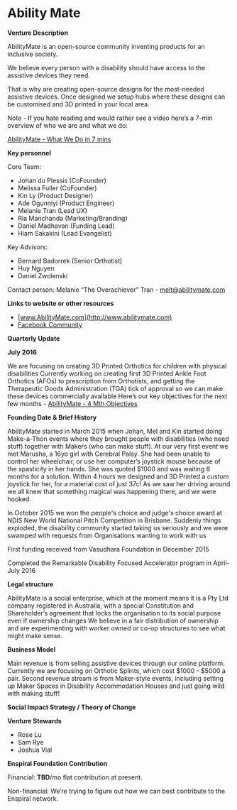 # Ability Mate

**Venture Description**

AbilityMate is an open-source community inventing products for an inclusive society.

We believe every person with a disability should have access to the assistive devices they need.

That is why are creating open-source designs for the most-needed assistive devices. Once designed we setup hubs where these designs can be customised and 3D printed in your local area.

Note - If you hate reading and would rather see a video here’s a 7-min overview of who we are and what we do:

[AbilityMate - What We Do in 7 mins](https://www.youtube.com/watch?v=mwOoB6W5gUk\&feature=youtu.be)

**Key personnel**

Core Team:

* Johan du Plessis (CoFounder)
* Melissa Fuller (CoFounder)
* Kin Ly (Product Designer)
* Ade Ogunniyi (Product Engineer)
* Melanie Tran (Lead UX)
* Ria Manchanda (Marketing/Branding)
* Daniel Madhavan (Funding Lead)
* Hiam Sakakini (Lead Evangelist)

Key Advisors:

* Bernard Badorrek (Senior Orthotist)
* Huy Nguyen&#x20;
* Daniel Zwolenski

Contact person: Melanie “The Overachiever” Tran - [melt@abilitymate.com](https://github.com/enspiral/handbook/tree/d3234f4c1fe3afc87e5231beeb2d3926aee696d2/proto-ventures/melt@abilitymate.com)

**Links to website or other resources**

* [www.AbilityMate.com](http://www.abilitymate.com)
* [Facebook Community](https://www.facebook.com/abilitymate)

**Quarterly Update**

**July 2016**

We are focusing on creating 3D Printed Orthotics for children with physical disabilities Currently working on creating first 3D Printed Ankle Foot Orthotics (AFOs) to prescription from Orthotists, and getting the Therapeutic Goods Administration (TGA) tick of approval so we can make these devices commercially available Here’s our key objectives for the next few months - [AbilityMate - 4 Mth Objectives](https://docs.google.com/presentation/d/15VZGsntOufLOi2Yjh26OACI-eCiuBzlkg5nOlQuOTTQ/edit?usp=sharing)

**Founding Date & Brief History**

AbilityMate started in March 2015 when Johan, Mel and Kin started doing Make-a-Thon events where they brought people with disabilities (who need stuff) together with Makers (who can make stuff). At our very first event we met Marusha, a 16yo girl with Cerebral Palsy. She had been unable to control her wheelchair, or use her computer’s joystick mouse because of the spasticity in her hands. She was quoted $1000 and was waiting 8 months for a solution. Within 4 hours we designed and 3D Printed a custom joystick for her, for a material cost of just 37c! As we saw her driving around we all knew that something magical was happening there, and we were hooked.

In October 2015 we won the people's choice and judge's choice award at NDIS New World National Pitch Competition in Brisbane. Suddenly things exploded, the disability community started taking us seriously and we were swamped with requests from Organisations wanting to work with us

First funding received from Vasudhara Foundation in December 2015

Completed the Remarkable Disability Focused Accelerator program in April-July 2016

**Legal structure**

AbilityMate is a social enterprise, which at the moment means it is a Pty Ltd company registered in Australia, with a special Constitution and Shareholder’s agreement that locks the organisation to its social purpose even if ownership changes We believe in a fair distribution of ownership and are experimenting with worker owned or co-op structures to see what might make sense.

**Business Model**

Main revenue is from selling assistive devices through our online platform. Currently we are focusing on Orthotic Splints, which cost $1000 - $5000 a pair. Second revenue stream is from Maker-style events, including setting up Maker Spaces in Disability Accommodation Houses and just going wild with making stuff!

**Social Impact Strategy / Theory of Change**

**Venture Stewards**

* Rose Lu
* Sam Rye
* Joshua Vial

**Enspiral Foundation Contribution**

Financial: **TBD**/mo flat contribution at present.

Non-financial: We’re trying to figure out how we can best contribute to the Enspiral network.
